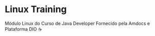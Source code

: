 # Linux Training

Módulo Linux do Curso de Java Developer Fornecido pela Amdocs e Plataforma DIO ☕


